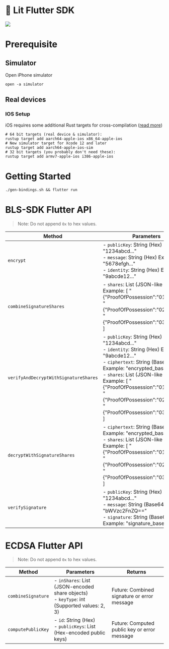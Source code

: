 # 🦋 Lit Flutter SDK

![](https://i.imgur.com/iCKIji9.gif)

# Prerequisite

## Simulator
Open iPhone simulator

```
open -a simulator
```

## Real devices

### IOS Setup

iOS requires some additional Rust targets for cross-compilation ([read more]((https://web.archive.org/web/20230408050003/https://cjycode.com/flutter_rust_bridge/template/setup_ios.html)))

```
# 64 bit targets (real device & simulator):
rustup target add aarch64-apple-ios x86_64-apple-ios
# New simulator target for Xcode 12 and later
rustup target add aarch64-apple-ios-sim
# 32 bit targets (you probably don't need these):
rustup target add armv7-apple-ios i386-apple-ios
```

# Getting Started

```
./gen-bindings.sh && flutter run
```

# BLS-SDK Flutter API

> Note: Do not append `0x` to hex values.

| Method                                | Parameters                                                                                                                                                                                                                                                                                                                                                      | Returns                                             |
| ------------------------------------- | --------------------------------------------------------------------------------------------------------------------------------------------------------------------------------------------------------------------------------------------------------------------------------------------------------------------------------------------------------------- | --------------------------------------------------- |
| `encrypt`                             | - `publicKey`: String (Hex) Example: "1234abcd..."<br>- `message`: String (Hex) Example: "5678efgh..."<br>- `identity`: String (Hex) Example: "9abcde12..."                                                                                                                                                                                                     | Future<String>: Encrypted data in Base64 format     |
| `combineSignatureShares`              | - `shares`: List<String> (JSON-like Strings) Example: [ "{\"ProofOfPossession\":\"01b2b4...\"}", "{\"ProofOfPossession\":\"02a834...\"}", "{\"ProofOfPossession\":\"03b159...\"}" ]                                                                                                                                                                             | Future<String>: Combined signature in Base64 format |
| `verifyAndDecryptWithSignatureShares` | - `publicKey`: String (Hex) Example: "1234abcd..."<br>- `identity`: String (Hex) Example: "9abcde12..."<br>- `ciphertext`: String (Base64) Example: "encrypted_base64=="<br>- `shares`: List<String> (JSON-like Strings) Example: [ "{\"ProofOfPossession\":\"01b2b4...\"}", "{\"ProofOfPossession\":\"02a834...\"}", "{\"ProofOfPossession\":\"03b159...\"}" ] | Future<String>: Decrypted data as Base64 string     |
| `decryptWithSignatureShares`          | - `ciphertext`: String (Base64) Example: "encrypted_base64=="<br>- `shares`: List<String> (JSON-like Strings) Example: [ "{\"ProofOfPossession\":\"01b2b4...\"}", "{\"ProofOfPossession\":\"02a834...\"}", "{\"ProofOfPossession\":\"03b159...\"}" ]                                                                                                            | Future<String>: Decrypted data as Base64 string     |
| `verifySignature`                     | - `publicKey`: String (Hex) Example: "1234abcd..."<br>- `message`: String (Base64) Example: "bWVzc2FnZQ=="<br>- `signature`: String (Base64) Example: "signature_base64=="                                                                                                                                                                                      | Future<bool>: Verification result (true or false)   |

# ECDSA Flutter API

> Note: Do not append `0x` to hex values.

| Method             | Parameters                                                                                           | Returns                                              |
| ------------------ | ---------------------------------------------------------------------------------------------------- | ---------------------------------------------------- |
| `combineSignature` | - `inShares`: List<String> (JSON-encoded share objects)<br>- `keyType`: int (Supported values: 2, 3) | Future<String>: Combined signature or error message  |
| `computePublicKey` | - `id`: String (Hex)<br>- `publicKeys`: List<String> (Hex-encoded public keys)                       | Future<String>: Computed public key or error message |